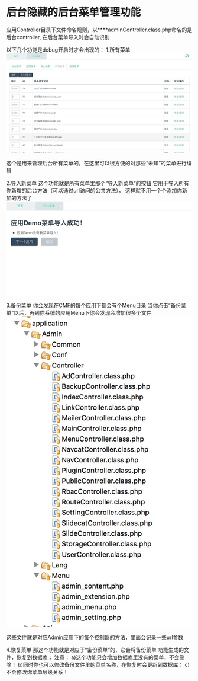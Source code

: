 # 后台隐藏的后台菜单管理功能

应用Controller目录下文件命名规则，以****adminController.class.php命名的是后台controller, 在后台菜单导入时会自动识别


以下几个功能是debug开启时才会出现的：
1.所有菜单
 ![](../images/031A9AF4-CA48-4FAB-873E-D2735B010D26.png)


这个是用来管理后台所有菜单的，在这里可以很方便的对那些“未知”的菜单进行编辑

2.导入新菜单
这个功能就是所有菜单里那个“导入新菜单”的按钮
它用于导入所有你新增的后台方法（可以通过url访问的公共方法），
这样就不用一个个添加你新加的方法了
![](../images/8BDF3EE2-A11B-4437-ABA6-F65DF9DC46C0.png)


3.备份菜单
你会发现在CMF的每个应用下都会有个Menu目录
当你点击“备份菜单”以后，再到你系统的应用Menu下你会发现会增加很多个文件
 ![](../images/FD2DB1F5-D7E8-4CC4-8003-A003A0480FFE.png)

这些文件就是对应Admin应用下的每个控制器的方法，里面会记录一些url参数

4.恢复菜单
那这个功能就是对应于“备份菜单”的，它会将备份菜单 功能生成的文件，恢复到数据库；
注意：
a)这个功能只会增加数据库里没有的菜单，不会删除！
b)同时你也可以修改备份文件里的菜单名称，在恢复时会更新到数据库；
c)不会修改你菜单层级关系！